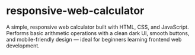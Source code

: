 # responsive-web-calculator
A simple, responsive web calculator built with HTML, CSS, and JavaScript. Performs basic arithmetic operations with a clean dark UI, smooth buttons, and mobile-friendly design — ideal for beginners learning frontend web development.
